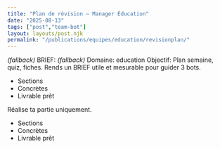 ```yaml
---
title: "Plan de révision — Manager Éducation"
date: "2025-08-13"
tags: ["post","team-bot"]
layout: layouts/post.njk
permalink: "/publications/equipes/education/revisionplan/"
---
```

*(fallback)* BRIEF:
*(fallback)* Domaine: education
Objectif: Plan semaine, quiz, fiches.
Rends un BRIEF utile et mesurable pour guider 3 bots.

- Sections
- Concrètes
- Livrable prêt

Réalise ta partie uniquement.

- Sections
- Concrètes
- Livrable prêt
